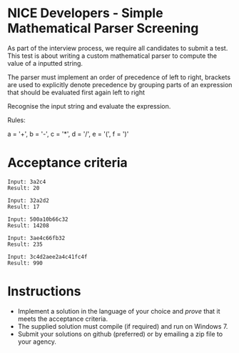 NICE Developers - Simple Mathematical Parser Screening
===================

As part of the interview process, we require all candidates to submit a test. This test is about writing a custom mathematical parser to compute the value of a inputted string.

The parser must implement an order of precedence of left to right, brackets are used to explicitly denote precedence by grouping parts of an expression that should be evaluated first again left to right

Recognise the input string and evaluate the expression.

Rules:

a = '+', b = '-', c = '*', d = '/', e = '(', f = ')'

# Acceptance criteria

```
Input: 3a2c4
Result: 20

Input: 32a2d2
Result: 17

Input: 500a10b66c32
Result: 14208

Input: 3ae4c66fb32
Result: 235

Input: 3c4d2aee2a4c41fc4f
Result: 990

```

# Instructions

* Implement a solution in the language of your choice and _prove_ that it meets the acceptance criteria.
* The supplied solution must compile (if required) and run on Windows 7.
* Submit your solutions on github (preferred) or by emailing a zip file to your agency.

